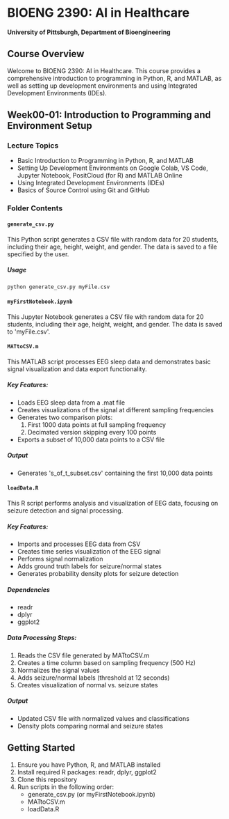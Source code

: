 # BIOENG 2390: AI in Healthcare

**University of Pittsburgh, Department of Bioengineering**

## Course Overview
Welcome to BIOENG 2390: AI in Healthcare. This course provides a comprehensive introduction to programming in Python, R, and MATLAB, as well as setting up development environments and using Integrated Development Environments (IDEs).


## Week00-01: Introduction to Programming and Environment Setup

### Lecture Topics
- Basic Introduction to Programming in Python, R, and MATLAB
- Setting Up Development Environments on Google Colab, VS Code, Jupyter Notebook, PositCloud (for R) and MATLAB Online
- Using Integrated Development Environments (IDEs)
- Basics of Source Control using Git and GitHub

### Folder Contents

#### `generate_csv.py`
This Python script generates a CSV file with random data for 20 students, including their age, height, weight, and gender. The data is saved to a file specified by the user.

##### Usage
```bash
python generate_csv.py myFile.csv
```

#### `myFirstNotebook.ipynb`
This Jupyter Notebook generates a CSV file with random data for 20 students, including their age, height, weight, and gender. The data is saved to 'myFile.csv'.

#### `MATtoCSV.m`
This MATLAB script processes EEG sleep data and demonstrates basic signal visualization and data export functionality.

##### Key Features:
- Loads EEG sleep data from a .mat file
- Creates visualizations of the signal at different sampling frequencies
- Generates two comparison plots:
  1. First 1000 data points at full sampling frequency
  2. Decimated version skipping every 100 points
- Exports a subset of 10,000 data points to a CSV file

##### Output
- Generates 's_of_t_subset.csv' containing the first 10,000 data points

#### `loadData.R`
This R script performs analysis and visualization of EEG data, focusing on seizure detection and signal processing.

##### Key Features:
- Imports and processes EEG data from CSV
- Creates time series visualization of the EEG signal
- Performs signal normalization
- Adds ground truth labels for seizure/normal states
- Generates probability density plots for seizure detection

##### Dependencies
- readr
- dplyr
- ggplot2

##### Data Processing Steps:
1. Reads the CSV file generated by MATtoCSV.m
2. Creates a time column based on sampling frequency (500 Hz)
3. Normalizes the signal values
4. Adds seizure/normal labels (threshold at 12 seconds)
5. Creates visualization of normal vs. seizure states

##### Output
- Updated CSV file with normalized values and classifications
- Density plots comparing normal and seizure states

## Getting Started
1. Ensure you have Python, R, and MATLAB installed
2. Install required R packages: readr, dplyr, ggplot2
3. Clone this repository
4. Run scripts in the following order:
   - generate_csv.py (or myFirstNotebook.ipynb)
   - MATtoCSV.m
   - loadData.R


